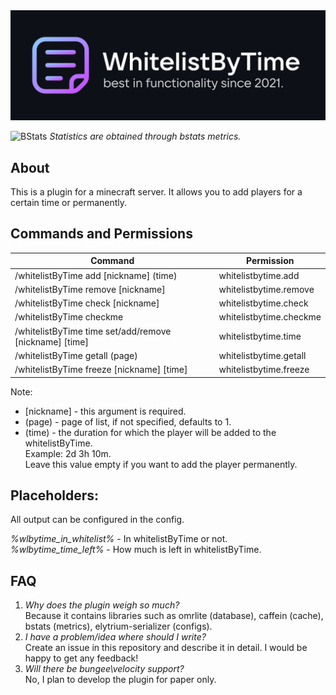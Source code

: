 <img src="./images/header.svg">

![BStats](https://bstats.org/signatures/bukkit/WhitelistByTime.svg)
*Statistics are obtained through bstats metrics.*

## About
This is a plugin for a minecraft server. It allows you to add players for a certain time or permanently.

## Commands and Permissions
| Command                                                | Permission              |
|--------------------------------------------------------|-------------------------|
| /whitelistByTime add [nickname] (time)                 | whitelistbytime.add     |
| /whitelistByTime remove [nickname]                     | whitelistbytime.remove  |
| /whitelistByTime check [nickname]                      | whitelistbytime.check   |
| /whitelistByTime checkme                               | whitelistbytime.checkme |
| /whitelistByTime time set/add/remove [nickname] [time] | whitelistbytime.time    |
| /whitelistByTime getall (page)                         | whitelistbytime.getall  |
| /whitelistByTime freeze [nickname] [time]              | whitelistbytime.freeze  |

Note:
- [nickname] - this argument is required.
- (page) - page of list, if not specified, defaults to 1.
- (time) - the duration for which the player will be added to the whitelistByTime.\
  Example: 2d 3h 10m.\
  Leave this value empty if you want to add the player permanently.

## Placeholders:
All output can be configured in the config.

*%wlbytime_in_whitelist%* - In whitelistByTime or not.\
*%wlbytime_time_left%* - How much is left in whitelistByTime.

## FAQ
1. *Why does the plugin weigh so much?*\
   Because it contains libraries such as omrlite (database), caffein (cache), bstats (metrics), elytrium-serializer (configs).
2. *I have a problem/idea where should I write?*\
   Create an issue in this repository and describe it in detail. I would be happy to get any feedback!
3. *Will there be bungee\velocity support?*\
   No, I plan to develop the plugin for paper only.